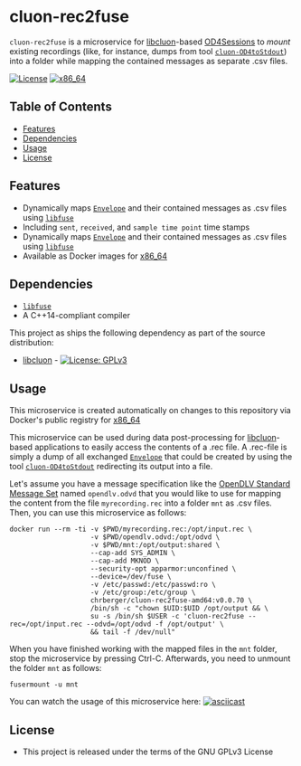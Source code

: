 # cluon-rec2fuse

`cluon-rec2fuse` is a microservice for [libcluon](https://github.com/chrberger/libcluon)-based [OD4Sessions](https://github.com/chalmers-revere/opendlv) to _mount_ existing recordings (like, for instance, dumps from tool [`cluon-OD4toStdout`](https://github.com/chrberger/libcluon/blob/master/libcluon/tools/cluon-OD4toStdout.cpp)) into a folder while mapping the contained messages as separate .csv files.

[![License](https://img.shields.io/badge/license-GPL--3-blue.svg)](https://raw.githubusercontent.com/chrberger/libcluon/master/LICENSE) [![x86_64](https://img.shields.io/badge/platform-x86_64-blue.svg)](https://hub.docker.com/r/chrberger/cluon-proto-amd64/tags/)

## Table of Contents
* [Features](#features)
* [Dependencies](#dependencies)
* [Usage](#usage)
* [License](#license)

## Features
* Dynamically maps [`Envelope`](https://github.com/chrberger/libcluon/blob/master/libcluon/resources/cluonDataStructures.odvd#L23-L30) and their contained messages as .csv files using [`libfuse`](https://github.com/libfuse/libfuse)
* Including `sent`, `received`, and `sample time point` time stamps
* Dynamically maps [`Envelope`](https://github.com/chrberger/libcluon/blob/master/libcluon/resources/cluonDataStructures.odvd#L23-L30) and their contained messages as .csv files using [`libfuse`](https://github.com/libfuse/libfuse)
* Available as Docker images for [x86_64](https://hub.docker.com/r/chrberger/cluon-proto-amd64/tags/)

## Dependencies
* [`libfuse`](https://github.com/libfuse/libfuse)
* A C++14-compliant compiler

This project as ships the following dependency as part of the source distribution:

* [libcluon](https://github.com/chrberger/libcluon) - [![License: GPLv3](https://img.shields.io/badge/license-GPL--3-blue.svg
)](https://www.gnu.org/licenses/gpl-3.0.txt)

## Usage
This microservice is created automatically on changes to this repository via Docker's public registry for [x86_64](https://hub.docker.com/r/chrberger/cluon-proto-amd64/tags/)

This microservice can be used during data post-processing for [libcluon](https://github.com/chrberger/libcluon)-based applications to easily access the contents of a .rec file. A .rec-file is simply a dump of all exchanged [`Envelope`](https://github.com/chrberger/libcluon/blob/master/libcluon/resources/cluonDataStructures.odvd#L23-L30) that could be created by using the tool [`cluon-OD4toStdout`](https://github.com/chrberger/libcluon/blob/master/libcluon/tools/cluon-OD4toStdout.cpp) redirecting its output into a file.

Let's assume you have a message specification like the [OpenDLV Standard Message Set](https://github.com/chalmers-revere/opendlv.standard-message-set) named `opendlv.odvd` that you would like to use for mapping the content from the file `myrecording.rec` into a folder `mnt` as .csv files. Then, you can use this microservice as follows:

```
docker run --rm -ti -v $PWD/myrecording.rec:/opt/input.rec \
                    -v $PWD/opendlv.odvd:/opt/odvd \
                    -v $PWD/mnt:/opt/output:shared \
                    --cap-add SYS_ADMIN \
                    --cap-add MKNOD \
                    --security-opt apparmor:unconfined \
                    --device=/dev/fuse \
                    -v /etc/passwd:/etc/passwd:ro \
                    -v /etc/group:/etc/group \
                    chrberger/cluon-rec2fuse-amd64:v0.0.70 \
                    /bin/sh -c "chown $UID:$UID /opt/output && \
                    su -s /bin/sh $USER -c 'cluon-rec2fuse --rec=/opt/input.rec --odvd=/opt/odvd -f /opt/output' \
                    && tail -f /dev/null"
```

When you have finished working with the mapped files in the `mnt` folder, stop the microservice by pressing Ctrl-C. Afterwards, you need to unmount the folder `mnt` as follows:

```
fusermount -u mnt
```

You can watch the usage of this microservice here:
[![asciicast](https://asciinema.org/a/tMLc9lvmnTKlcwSHSIuepF4It.png)](https://asciinema.org/a/tMLc9lvmnTKlcwSHSIuepF4It?autoplay=1)

## License

* This project is released under the terms of the GNU GPLv3 License

